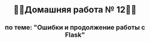 <h1 align="center">&#128104&#8205&#128187Домашняя работа № 12&#128104&#8205&#128187</h1>
<h2 align="center">по теме: "Ошибки и продолжение работы с Flask"</h2>
